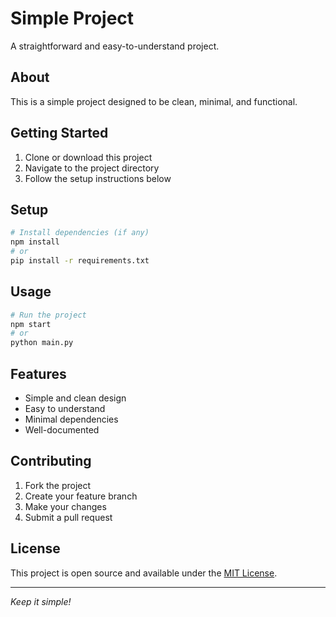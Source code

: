 # Simple Project

A straightforward and easy-to-understand project.

## About

This is a simple project designed to be clean, minimal, and functional.

## Getting Started

1. Clone or download this project
2. Navigate to the project directory
3. Follow the setup instructions below

## Setup

```bash
# Install dependencies (if any)
npm install
# or
pip install -r requirements.txt
```

## Usage

```bash
# Run the project
npm start
# or
python main.py
```

## Features

- Simple and clean design
- Easy to understand
- Minimal dependencies
- Well-documented

## Contributing

1. Fork the project
2. Create your feature branch
3. Make your changes
4. Submit a pull request

## License

This project is open source and available under the [MIT License](LICENSE).

---

*Keep it simple!*
